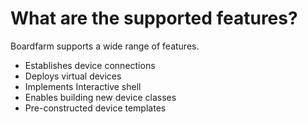 # What are the supported features?

Boardfarm supports a wide range of features.

- Establishes device connections
- Deploys virtual devices
- Implements Interactive shell
- Enables building new device classes
- Pre-constructed device templates

